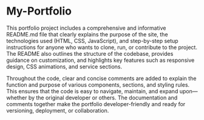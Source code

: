 # My-Portfolio
This portfolio project includes a comprehensive and informative README.md file that clearly explains the purpose of the site, the technologies used (HTML, CSS, JavaScript), and step-by-step setup instructions for anyone who wants to clone, run, or contribute to the project. The README also outlines the structure of the codebase, provides guidance on customization, and highlights key features such as responsive design, CSS animations, and service sections.

Throughout the code, clear and concise comments are added to explain the function and purpose of various components, sections, and styling rules. This ensures that the code is easy to navigate, maintain, and expand upon—whether by the original developer or others. The documentation and comments together make the portfolio developer-friendly and ready for versioning, deployment, or collaboration.


